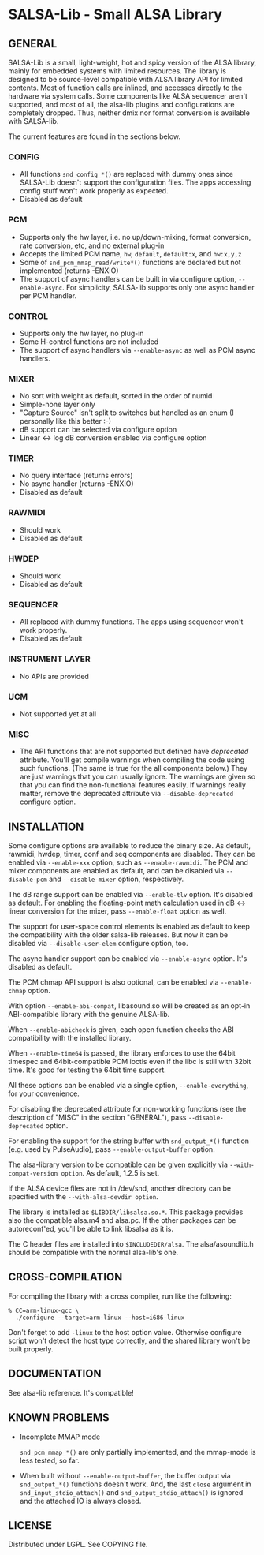 SALSA-Lib - Small ALSA Library
==============================

GENERAL
-------

SALSA-Lib is a small, light-weight, hot and spicy version of the ALSA
library, mainly for embedded systems with limited resources.
The library is designed to be source-level compatible with ALSA
library API for limited contents.  Most of function calls are inlined,
and accesses directly to the hardware via system calls.
Some components like ALSA sequencer aren't supported, and most of all,
the alsa-lib plugins and configurations are completely dropped.  Thus,
neither dmix nor format conversion is available with SALSA-lib.

The current features are found in the sections below.

### CONFIG

* All functions ``snd_config_*()`` are replaced with dummy ones since
  SALSA-Lib doesn't support the configuration files.
  The apps accessing config stuff won't work properly as expected.
* Disabled as default

### PCM

* Supports only the hw layer, i.e. no up/down-mixing, format
  conversion, rate conversion, etc, and no external plug-in
* Accepts the limited PCM name, ``hw``, ``default``, ``default:x``,
  and ``hw:x,y,z``
* Some of ``snd_pcm_mmap_read/write*()`` functions are declared but
  not implemented (returns -ENXIO)
* The support of async handlers can be built in via configure option,
  ``--enable-async``.  For simplicity, SALSA-lib supports only one async
  handler per PCM handler.

### CONTROL

* Supports only the hw layer, no plug-in
* Some H-control functions are not included
* The support of async handlers via ``--enable-async`` as well as PCM
  async handlers.

### MIXER

* No sort with weight as default, sorted in the order of numid
* Simple-none layer only
* "Capture Source" isn't split to switches but handled as an enum
   (I personally like this better :-)
* dB support can be selected via configure option
* Linear <-> log dB conversion enabled via configure option

### TIMER

* No query interface (returns errors)
* No async handler (returns -ENXIO)
* Disabled as default

### RAWMIDI

* Should work
* Disabled as default

### HWDEP

* Should work
* Disabled as default

### SEQUENCER

* All replaced with dummy functions.  The apps using sequencer won't
  work properly.
* Disabled as default

### INSTRUMENT LAYER

* No APIs are provided

### UCM

* Not supported yet at all

### MISC

* The API functions that are not supported but defined have
  *deprecated* attribute.  You'll get compile warnings when compiling
  the code using such functions.  (The same is true for the all
  components below.)  They are just warnings that you can usually
  ignore.  The warnings are given so that you can find the
  non-functional features easily.  If warnings really matter, remove
  the deprecated attribute via ``--disable-deprecated`` configure option.


INSTALLATION
------------

Some configure options are available to reduce the binary size.
As default, rawmidi, hwdep, timer, conf and seq components are
disabled.  They can be enabled via ``--enable-xxx`` option, such as
``--enable-rawmidi``.
The PCM and mixer components are enabled as default, and can be
disabled via ``--disable-pcm`` and ``--disable-mixer`` option, respectively.

The dB range support can be enabled via ``--enable-tlv`` option.  It's
disabled as default.  For enabling the floating-point math calculation
used in dB <-> linear conversion for the mixer, pass ``--enable-float``
option as well.

The support for user-space control elements is enabled as default
to keep the compatibility with the older salsa-lib releases.  But now
it can be disabled via ``--disable-user-elem`` configure option, too.

The async handler support can be enabled via ``--enable-async`` option.
It's disabled as default.

The PCM chmap API support is also optional, can be enabled via
``--enable-chmap`` option.

With option ``--enable-abi-compat``, libasound.so will be created as an
opt-in ABI-compatible library with the genuine ALSA-lib.

When ``--enable-abicheck`` is given, each open function checks the ABI
compatibility with the installed library.

When ``--enable-time64`` is passed, the library enforces to use the
64bit timespec and 64bit-compatible PCM ioctls even if the libc is
still with 32bit time.  It's good for testing the 64bit time support.

All these options can be enabled via a single option,
``--enable-everything``, for your convenience.

For disabling the deprecated attribute for non-working functions (see
the description of "MISC" in the section "GENERAL"), pass
``--disable-deprecated`` option.

For enabling the support for the string buffer with ``snd_output_*()``
function (e.g. used by PulseAudio), pass ``--enable-output-buffer`` option.

The alsa-library version to be compatible can be given explicitly via
``--with-compat-version option``.  As default, 1.2.5 is set.

If the ALSA device files are not in /dev/snd, another directory can be
specified with the ``--with-alsa-devdir option``.

The library is installed as ``$LIBDIR/libsalsa.so.*``.
This package provides also the compatible alsa.m4 and alsa.pc.  If the
other packages can be autoreconf'ed, you'll be able to link libsalsa
as it is.

The C header files are installed into ``$INCLUDEDIR/alsa``.  The
alsa/asoundlib.h should be compatible with the normal alsa-lib's one.


CROSS-COMPILATION
-----------------

For compiling the library with a cross compiler, run like the
following:

	% CC=arm-linux-gcc \
	  ./configure --target=arm-linux --host=i686-linux

Don't forget to add ``-linux`` to the host option value.  Otherwise
configure script won't detect the host type correctly, and the shared
library won't be built properly.


DOCUMENTATION
-------------

See alsa-lib reference.  It's compatible!


KNOWN PROBLEMS
--------------

* Incomplete MMAP mode

  ``snd_pcm_mmap_*()`` are only partially implemented, and the mmap-mode
  is less tested, so far.

* When built without ``--enable-output-buffer``, the buffer output via
  ``snd_output_*()`` functions doesn't work.  And, the last ``close``
  argument in ``snd_input_stdio_attach()`` and ``snd_output_stdio_attach()``
  is ignored and the attached IO is always closed.


LICENSE
-------

Distributed under LGPL.  See COPYING file.

